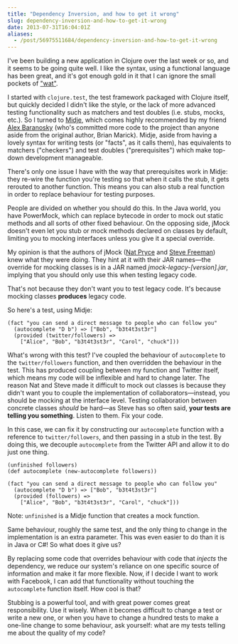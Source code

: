 ```yaml
---
title: "Dependency Inversion, and how to get it wrong"
slug: dependency-inversion-and-how-to-get-it-wrong
date: 2013-07-31T16:04:01Z
aliases:
  - /post/56975511684/dependency-inversion-and-how-to-get-it-wrong
---
```


I've been building a new application in Clojure over the last week or
so, and it seems to be going quite well. I like the syntax, using a
functional language has been great, and it's got enough gold in it that
I can ignore the small pockets of
["wat"](https://www.destroyallsoftware.com/talks/wat).

<!--more-->

I started with `clojure.test`, the test framework packaged with Clojure
itself, but quickly decided I didn't like the style, or the lack of more
advanced testing functionality such as matchers and test doubles (i.e.
stubs, mocks, etc.). So I turned to
[Midje](https://github.com/marick/Midje), which comes highly recommended
by my friend [Alex Baranosky](https://twitter.com/Baranosky) (who's
committed more code to the project than anyone aside from the original
author, Brian Marick). Midje, aside from having a lovely syntax for
writing tests (or "facts", as it calls them), has equivalents to
matchers ("checkers") and test doubles ("prerequisites") which make
top-down development manageable.

There's only one issue I have with the way that prerequisites work in
Midje: they re-wire the function you're testing so that when it calls
the stub, it gets rerouted to another function. This means you can also
stub a real function in order to replace behaviour for testing purposes.

People are divided on whether you should do this. In the Java world, you
have PowerMock, which can replace bytecode in order to mock out static
methods and all sorts of other fixed behaviour. On the opposing side,
jMock doesn't even let you stub or mock methods declared on classes by
default, limiting you to mocking interfaces unless you give it a special
override.

My opinion is that the authors of jMock ([Nat
Pryce](https://twitter.com/natpryce) and [Steve
Freeman](https://twitter.com/sf105)) knew what they were doing. They
hint at it with their JAR names—the override for mocking classes is in a
JAR named *jmock-legacy-[version].jar*, implying that you should only
use this when testing legacy code.

That's not because they don't want you to test legacy code. It's because
mocking classes **produces** legacy code.

So here's a test, using Midje:

    (fact "you can send a direct message to people who can follow you"
      (autocomplete "D b") => ["Bob", "b3t4t3st3r"]
      (provided (twitter/followers) =>
        ["Alice", "Bob", "b3t4t3st3r", "Carol", "chuck"]))

What's wrong with this test? I've coupled the behaviour of
`autocomplete` to the `twitter/followers` function, and then overridden
the behaviour in the test. This has produced coupling between my
function and Twitter itself, which means my code will be inflexible and
hard to change later. The reason Nat and Steve made it difficult to mock
out classes is because they didn't want you to couple the implementation
of collaborators—instead, you should be mocking at the interface level.
Testing collaboration between concrete classes *should* be hard—as Steve
has so often said, **your tests are telling you something**. Listen to
them. Fix your code.

In this case, we can fix it by constructing our `autocomplete` function
with a reference to `twitter/followers`, and then passing in a stub in
the test. By doing this, we decouple `autocomplete` from the Twitter API
and allow it to do just one thing.

    (unfinished followers)
    (def autocomplete (new-autocomplete followers))

    (fact "you can send a direct message to people who can follow you"
      (autocomplete "D b") => ["Bob", "b3t4t3st3r"]
      (provided (followers) =>
        ["Alice", "Bob", "b3t4t3st3r", "Carol", "chuck"]))

Note: `unfinished` is a Midje function that creates a mock function.

Same behaviour, roughly the same test, and the only thing to change in
the implementation is an extra parameter. This was even easier to do
than it is in Java or C\#! So what does it give us?

By replacing some code that overrides behaviour with code that *injects*
the dependency, we reduce our system's reliance on one specific source
of information and make it far more flexible. Now, if I decide I want to
work with Facebook, I can add that functionality without touching the
`autocomplete` function itself. How cool is that?

Stubbing is a powerful tool, and with great power comes great
responsibility. Use it wisely. When it becomes difficult to change a
test or write a new one, or when you have to change a hundred tests to
make a one-line change to some behaviour, ask yourself: what are my
tests telling me about the quality of my code?
